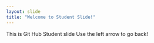 ```yaml
---
layout: slide
title: "Welcome to Student Slide!"
---
```

This is Git Hub Student slide
Use the left arrow to go back!
